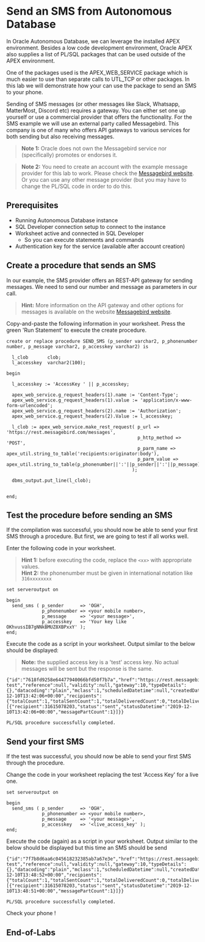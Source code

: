 # Send an SMS from Autonomous Database #
In Oracle Autonomous Database, we can leverage the installed APEX environment. Besides a low code development environment, Oracle APEX also supplies a list of PL/SQL packages that can be used outside of the APEX environment.

One of the packages used is the APEX\_WEB\_SERVICE package which is much easier to use than separate calls to UTL\_TCP or other packages. In this lab we will demonstrate how your can use the package to send an SMS to your phone. 

Sending of SMS messages (or other messages like Slack, Whatsapp, MatterMost, Discord etc) requires a gateway. You can either set one up yourself or use a commercial provider that offers the functionality. For the SMS example we will use an external party called Messagebird. This company is one of many who offers API gateways to various services for both sending but also receiving messages.

> **Note 1:** Oracle does not own the Messagebird service nor (specifically) promotes or endorses it.

> **Note 2:** You need to create an account with the example message provider for this lab to work. Please check the [Messagebird website](https://www.messagebird.com/). Or you can use any other message provider (but you may have to change the PL/SQL code in order to do this.

## Prerequisites ##

- Running Autonomous Database instance
- SQL Developer connection setup to connect to the instance
- Worksheet active and connected in SQL Developer
	- So you can execute statements and commands
- Authentication key for the service (available after account creation)

## Create a procedure that sends an SMS ##

In our example, the SMS provider offers an REST-API gateway for sending messages. We need to send our number and message as parameters in our call. 

> **Hint:** More information on the API gateway and other options for messages is available on the website [Messagebird website](https://developers.messagebird.com/api/ "Messagebird API documentation").

Copy-and-paste the following information in your worksheet. Press the green 'Run Statement' to execute the create procedure.

    create or replace procedure SEND_SMS (p_sender varchar2, p_phonenumber number, p_message varchar2, p_accesskey varchar2) is
    
      l_clob       clob;
      l_accesskey  varchar2(100);

    begin

      l_accesskey := 'AccessKey ' || p_accesskey;

      apex_web_service.g_request_headers(1).name := 'Content-Type';
      apex_web_service.g_request_headers(1).value := 'application/x-www-form-urlencoded'; 
      apex_web_service.g_request_headers(2).name := 'Authorization';
      apex_web_service.g_request_headers(2).Value := l_accesskey;

      l_clob := apex_web_service.make_rest_request( p_url => 'https://rest.messagebird.com/messages',
                                                    p_http_method => 'POST',
                                                    p_parm_name => apex_util.string_to_table('recipients:originator:body'),
                                                    p_parm_value => apex_util.string_to_table(p_phonenumber||':'||p_sender||':'||p_message)
                                                  );
      
      dbms_output.put_line(l_clob);


    end;

## Test the procedure before sending an SMS ##
If the compilation was successful, you should now be able to send your first SMS through a procedure. But first, we are going to test if all works well.

Enter the following code in your worksheet.

> **Hint 1:** before executing the code, replace the `<xx>` with appropriate values.<br>
> **Hint 2:** the phonenumber must be given in international notation like `316xxxxxxxx`

    set serveroutput on

    begin
      send_sms ( p_sender      => 'OGH',
                 p_phonenumber => <your mobile number>,
                 p_message     => '<your message>',
                 p_accesskey   => 'Your key like OKhvussIB7gNNkBMUZ8XBPxxY' );
    end;

 Execute the code as a script in your worksheet. Output similar to the below should be displayed:

>**Note:** the supplied access key is a 'test' access key. No actual messages will be sent but the response is the same.

    {"id":"7618fd9258e64477940066bfd50f7b7a","href":"https://rest.messagebird.com/messages/7618fd9258e64477940066bfd50f7b7a","direction":"mt","type":"sms","originator":"OGH","body":"Small test","reference":null,"validity":null,"gateway":10,"typeDetails":{},"datacoding":"plain","mclass":1,"scheduledDatetime":null,"createdDatetime":"2019-12-10T13:42:06+00:00","recipients":{"totalCount":1,"totalSentCount":1,"totalDeliveredCount":0,"totalDeliveryFailedCount":0,"items":[{"recipient":31615078203,"status":"sent","statusDatetime":"2019-12-10T13:42:06+00:00","messagePartCount":1}]}}
    
    PL/SQL procedure successfully completed.

## Send your first SMS ##
If the test was successful, you should now be able to send your first SMS through the procedure. 

Change the code in your worksheet replacing the test 'Access Key' for a live one.

    set serveroutput on

    begin
      send_sms ( p_sender      => 'OGH',
                 p_phonenumber => <your mobile number>,
                 p_message     => '<your message>',
                 p_accesskey   => '<live_access_key' );
    end;

 Execute the code (again) as a script in your worksheet. Output similar to the below should be displayed but this time an SMS should be send

    {"id":"7f7b8d6aa6c045618232385ab7a67e3e","href":"https://rest.messagebird.com/messages/7f7b8d6aa6c045618232385ab7a67e3e","direction":"mt","type":"sms","originator":"OGH","body":"Small test","reference":null,"validity":null,"gateway":10,"typeDetails":{},"datacoding":"plain","mclass":1,"scheduledDatetime":null,"createdDatetime":"2019-12-10T13:48:52+00:00","recipients":{"totalCount":1,"totalSentCount":1,"totalDeliveredCount":0,"totalDeliveryFailedCount":0,"items":[{"recipient":31615078203,"status":"sent","statusDatetime":"2019-12-10T13:48:51+00:00","messagePartCount":1}]}}

    PL/SQL procedure successfully completed.

Check your phone !

## End-of-Labs



